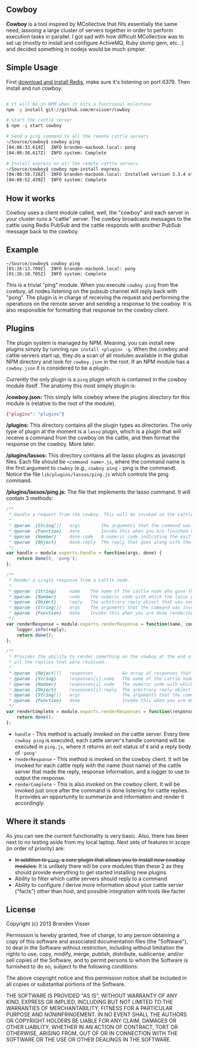 ## Cowboy

**Cowboy** is a tool inspired by MCollective that fills essentially the same need, lassoing a large cluster of servers together in order to perform execution tasks in parallel. I got sad with how difficult MCollective was to set up (mostly to install and configure ActiveMQ, Ruby stomp gem, etc...) and decided something in nodejs would be much simpler.

## Simple Usage

First [download and install Redis](http://redis.io/download), make sure it's listening on port 6379. Then install and run cowboy:

```bash

# It will be on NPM when it hits a functional milestone
npm -g install git://github.com/mrvisser/cowboy

# Start the cattle server
$ npm -g start cowboy

# Send a ping command to all the remote cattle servers
~/Source/cowboy$ cowboy ping
[04:08:33.619Z]  INFO branden-macbook.local: pong
[04:08:38.617Z]  INFO system: Complete

# Install express on all the remote cattle servers
~/Source/cowboy$ cowboy npm-install express
[04:08:50.726Z]  INFO branden-macbook.local: Installed version 3.3.4 of module express
[04:08:52.439Z]  INFO system: Complete
```

## How it works

Cowboy uses a client module called, well, the "cowboy" and each server in your cluster runs a "cattle" server. The cowboy broadcasts messages to the cattle using Redis PubSub and the cattle responds with another PubSub message back to the cowboy.

## Example

```
~/Source/cowboy$ cowboy ping
[01:26:13.709Z]  INFO branden-macbook.local: pong
[01:26:18.705Z]  INFO system: Complete
```

This is a trivial "ping" module. When you execute `cowboy ping` from the cowboy, all nodes listening on the pubsub channel will reply back with "pong". The plugin is in charge of receiving the request and performing the operations on the remote server and sending a response to the cowboy. It is also responsible for formatting that response on the cowboy client.

## Plugins

The plugin system is managed by NPM. Meaning, you can install new plugins simply by running `npm install <plugin> -g`. When the cowboy and cattle servers start up, they do a scan of all modules available in the global NPM directory and look for `cowboy.json` in the root. If an NPM module has a `cowboy.json` it is considered to be a plugin.

Currently the only plugin is a `ping` plugin which is contained in the cowboy module itself. The anatomy this most simply plugin is:

**/cowboy.json:** This simply tells cowboy where the plugins directory for this module is (relative to the root of the module).

```json
{"plugins": "plugins"}
```

**/plugins:** This directory contains all the plugin types as directories. The only type of plugin at the moment is a `lasso` plugin, which is a plugin that will receive a command from the cowboy on the cattle, and then format the response on the cowboy. More later.

**/plugins/lassos:** This directory contains all the lasso plugins as javascript files. Each file should be `<command name>.js`, where the command name is the first argument to `cowboy` (e.g., `cowboy ping` - ping is the command). Notice the file `lib/plugins/lassos/ping.js` which controls the ping command.

**/plugins/lassos/ping.js:** The file that implements the lasso command. It will contain 3 methods:

```javascript
/**
 * Handle a request from the cowboy. This will be invoked on the cattle node.
 *
 * @param  {String[]}   args        The arguments that the command was invoked with
 * @param  {Function}   done        Invoke this when you are finished handling the request
 * @param  {Number}     done.code   A numeric code indicating the exit status. 0 should indicate success, anything above 0 should indicate some plugin-specific error code.
 * @param  {Object}     done.reply  The reply that goes along with the code. Can be any arbitrary String or Object
 */
var handle = module.exports.handle = function(args, done) {
    return done(0, 'pong');
};

/**
 * Render a single response from a cattle node.
 *
 * @param  {String}     name    The name of the cattle node who gave this response
 * @param  {Number}     code    The numeric code with which the lasso plugin exitted
 * @param  {Object}     reply   The arbitrary reply object that was sent back with the exit code
 * @param  {String[]}   args    The arguments that the command was invoked with
 * @param  {Function}   done    Invoke this when you are done rendering
 */
var renderResponse = module.exports.renderResponse = function(name, code, reply, args, logger, done) {
    logger.info(reply);
    return done();
};

/**
 * Provides the ability to render something on the cowboy at the end of the command lifecycle with
 * all the replies that were received.
 *
 * @param  {Object[]}   responses           An array of responses that were received
 * @param  {String}     responses[i].name   The name of the cattle node who gave this response
 * @param  {Number}     responses[i].code   The numeric code with which the lasso plugin exitted
 * @param  {Object}     responses[i].reply  The arbitrary reply object that was sent back with the exit code
 * @param  {String[]}   args                The arguments that the command was invoked with
 * @param  {Function}   done                Invoke this when you are done rendering
 */
var renderComplete = module.exports.renderResponses = function(responses, args, logger, done) {
    return done();
};
```

* `handle` - This method is actually invoked on the cattle server. Every time `cowboy ping` is executed, each cattle server's handle command will be executed in `ping.js`, where it returns an exit status of `0` and a reply body of `'pong'`
* `renderResponse` - This method is invoked on the cowboy client. It will be invoked for each cattle reply with the name (host name) of the cattle server that made the reply, response information, and a logger to use to output the response.
* `renderComplete` - This is also invoked on the cowboy client. It will be invoked just once after the command is done listening for cattle replies. It provides an opportunity to summarize and information and render it accordingly.

## Where it stands

As you can see the current functionality is very basic. Also, there has been next to no testing aside from my local laptop. Next sets of features in scope (in order of priority) are:

* ~~In addition to `ping`, a core plugin that allows you to install new cowboy modules.~~ It is unlikely there will be *core* modules than these 2 as they should provide everything to get started installing new plugins
* Ability to filter which cattle servers should reply to a command
* Ability to configure / derive more information about your cattle server ("facts") other than host, and possible integration with tools like facter

## License

Copyright (c) 2013 Branden Visser

Permission is hereby granted, free of charge, to any person obtaining a copy of this software and associated documentation files (the "Software"), to deal in the Software without restriction, including without limitation the rights to use, copy, modify, merge, publish, distribute, sublicense, and/or sell copies of the Software, and to permit persons to whom the Software is furnished to do so, subject to the following conditions:

The above copyright notice and this permission notice shall be included in all copies or substantial portions of the Software.

THE SOFTWARE IS PROVIDED "AS IS", WITHOUT WARRANTY OF ANY KIND, EXPRESS OR IMPLIED, INCLUDING BUT NOT LIMITED TO THE WARRANTIES OF MERCHANTABILITY, FITNESS FOR A PARTICULAR PURPOSE AND NONINFRINGEMENT. IN NO EVENT SHALL THE AUTHORS OR COPYRIGHT HOLDERS BE LIABLE FOR ANY CLAIM, DAMAGES OR OTHER LIABILITY, WHETHER IN AN ACTION OF CONTRACT, TORT OR OTHERWISE, ARISING FROM, OUT OF OR IN CONNECTION WITH THE SOFTWARE OR THE USE OR OTHER DEALINGS IN THE SOFTWARE.

